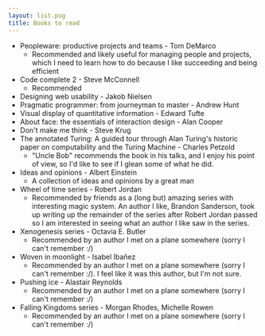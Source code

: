 ```yaml
---
layout: list.pug
title: Books to read
---
```


* Peopleware: productive projects and teams - Tom DeMarco
	* Recommended and likely useful for managing people and projects, which I need to learn how to do because I like succeeding and being efficient
* Code complete 2 - Steve McConnell
	* Recommended
* Designing web usability - Jakob Nielsen
* Pragmatic programmer: from journeyman to master - Andrew Hunt
* Visual display of quantitative information - Edward Tufte
* About face: the essentials of interaction design - Alan Cooper
* Don't make me think - Steve Krug
* The annotated Turing: A guided tour through Alan Turing's historic paper on computability and the Turing Machine - Charles Petzold
	* "Uncle Bob" recommends the book in his talks, and I enjoy his point of view, so I'd like to see if I glean some of what he did.
* Ideas and opinions - Albert Einstein
	* A collection of ideas and opinions by a great man
* Wheel of time series - Robert Jordan
	* Recommended by friends as a (long but) amazing series with interesting magic system. An author I like, Brandon Sanderson, took up writing up the remainder of the series after Robert Jordan passed so I am interested in seeing what an author I like saw in the series.
* Xenogenesis series - Octavia E. Butler
	* Recommended by an author I met on a plane somewhere (sorry I can't remember :/)
* Woven in moonlight - Isabel Ibañez
	* Recommended by an author I met on a plane somewhere (sorry I can't remember :/). I feel like it was this author, but I'm not sure.
* Pushing ice - Alastair Reynolds
	* Recommended by an author I met on a plane somewhere (sorry I can't remember :/)
* Falling Kingdoms series - Morgan Rhodes, Michelle Rowen
	* Recommended by an author I met on a plane somewhere (sorry I can't remember :/)
